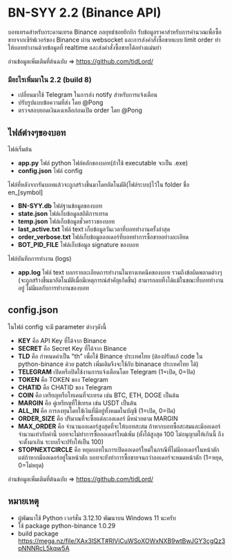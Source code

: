 
# BN-SYY 2.2 (Binance API)
บอทเทรดสำหรับกระดานเทรด Binance กลยุทธ์ซอยยิกยิก รับข้อมูลราคาสำหรับการคำนวณเพื่อซื้อขายจากเซิร์ฟเวอร์ของ Binance ผ่าน websocket และการส่งคำสั่งซื้อขายแบบ limit order ทำให้บอททำงานด้วยข้อมูลที่ realtime และส่งคำสั่งซื้อขายได้อย่างแม่นยำ

อ่านข้อมูลเพิ่มเติมที่ต้นฉบับ => https://github.com/tidLord/

### มีอะไรเพิ่มมาใน 2.2 (build 8)
- เปลี่ยนมาใช้ Telegram ในการส่ง notify สำหรับการแจ้งเตือน
- ปรับรูปแบบข้อความที่ส่ง โดย @Pong
- ตรวจสอบยอดเงินคงเหลือก่อนเปิด order โดย @Pong

## ไฟล์ต่างๆของบอท

ไฟล์เริ่มต้น
-  **app.py** ไฟล์ python ไฟล์หลักของบอท(ถ้าใช้ executable จะเป็น .exe)
-  **config.json** ไฟล์ config

ไฟล์ที่หลังจากรันบอทแล้วจะถูกสร้างขึ้นมาโดยอัตโนมัติ(ไฟล์ระบบ)ไว้ใน folder ชื่อ en_[symbol]
-  **BN-SYY.db** ไฟล์ฐานข้อมูลของบอท
-  **state.json** ไฟล์เก็บข้อมูลสถิติการเทรด
-  **temp.json** ไฟล์เก็บข้อมูลชั่วคราวของบอท
-  **last_active.txt** ไฟล์ text เก็บข้อมูลวันเวลาที่บอททำงานครั้งล่าสุด
-  **order_verbose.txt** ไฟล์เก็บข้อมูลออเดอร์ที่บอททำการซื้อขายอย่างละเอียด
-  **BOT_PID_FILE** ไฟล์เก็บข้อมูล signature ของบอท

ไฟล์บันทึกการทำงาน (logs)
-  **app.log** ไฟล์ text บอกรายละเอียดการทำงานในทางเทคนิคของบอท รวมถึงข้อผิดพลาดต่างๆ (จะถูกสร้างขึ้นมาอัตโนมัติเมื่อมีเหตุการณ์สำคัญเกิดขึ้น) สามารถลบทิ้งได้แม้ในขณะที่บอททำงานอยู่ ไม่มีผลกับการทำงานของบอท
  
## config.json
ในไฟล์ config จะมี parameter ต่างๆดังนี้
-  **KEY** คือ API Key ที่ได้จาก Binance
-  **SECRET** คือ Secret Key ที่ได้จาก Binance
-  **TLD** คือ กำหนดค่าเป็น "th" เพื่อใช้ Binance ประเทศไทย (ต้องปรับแก้ code ใน python-binance ด้วย patch  เพิ่มเติมจึงจะใช้กับ binanace ประเทศไทย ได้)
-  **TELEGRAM** เปิดหรือปิดใช้งานการแจ้งเตือนโดย Telegram (1=เปิด, 0=ปิด)
-  **TOKEN** คือ TOKEN ของ Telegram
-  **CHATID** คือ CHATID ของ Telegram
-  **COIN** คือ เหรียญหรือโทเคนที่จะเทรด เช่น BTC, ETH, DOGE เป็นต้น
-  **MARGIN** คือ คู่เหรียญที่ใช้เทรด เช่น USDT เป็นต้น
-  **ALL_IN** คือ การลงทุนโดยใช้เงินที่มีอยู่ทั้งหมดในบัญชี (1=เปิด, 0=ปิด)
-  **ORDER_SIZE** คือ ปริมาณที่จะซื้อแต่ละออเดอร์ มีหน่วยตาม MARGIN
-  **MAX_ORDER** คือ จำนวนออเดอร์สูงสุดที่จะให้บอทสะสม ถ้าหากบอทซื้อสะสมและมีออเดอร์จำนวนเท่ากับค่านี้ บอทจะไม่ทำการซื้อออเดอร์ใหม่เพิ่ม  (ตั้งได้สูงสุด 100  ไม่อนุญาตให้เกินนี้ ถึงจะตั้งมาเกิน ระบบก็จะปรับให้เป็น 100)
-  **STOPNEXTCIRCLE** คือ หยุดบอทในการเปิดออเดอร์ใหม่ในกรณีที่ไม่มีออเดอร์ในหน้าตัก แต่ถ้าหากมีออเดอร์อยู่ในหน้าตัก บอทจะยังทำการซื้อขายจนกว่าออเดอร์จะหมดหน้าตัก (1=หยุด, 0=ไม่หยุด)

อ่านข้อมูลเพิ่มเติมที่ต้นฉบับ => https://github.com/tidLord/

## หมายเหตุ
- ผู้พัฒนาใช้ Python เวอร์ชั่น 3.12.10 พัฒนาบน Windows 11 นะครับ
- ใช้ package python-binance 1.0.29
- build package https://mega.nz/file/XAx3lSKT#RlVjCuWSoXOWxNXB9wtBwJGY3cgQz3pNNNRcL5kqw5A